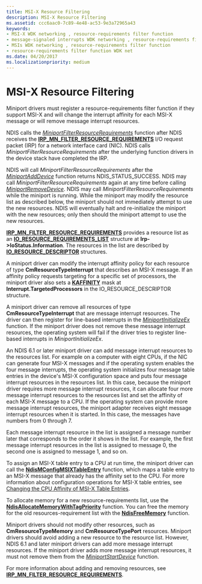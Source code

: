 ```yaml
---
title: MSI-X Resource Filtering
description: MSI-X Resource Filtering
ms.assetid: ccc6aac0-7c89-4e48-ac53-9e3a72965a43
keywords:
- MSI-X WDK networking , resource-requirements filter function
- message-signaled interrupts WDK networking , resource-requirements filter function
- MSIs WDK networking , resource-requirements filter function
- resource-requirements filter function WDK net
ms.date: 04/20/2017
ms.localizationpriority: medium
---
```


# MSI-X Resource Filtering





Miniport drivers must register a resource-requirements filter function if they support MSI-X and will change the interrupt affinity for each MSI-X message or will remove message interrupt resources.

NDIS calls the [*MiniportFilterResourceRequirements*](/windows-hardware/drivers/ddi/ndis/nc-ndis-miniport_pnp_irp) function after NDIS receives the [**IRP\_MN\_FILTER\_RESOURCE\_REQUIREMENTS**](../kernel/irp-mn-filter-resource-requirements.md) I/O request packet (IRP) for a network interface card (NIC). NDIS calls *MiniportFilterResourceRequirements* after the underlying function drivers in the device stack have completed the IRP.

NDIS will call *MiniportFilterResourceRequirements* after the [*MiniportAddDevice*](/windows-hardware/drivers/ddi/ndis/nc-ndis-miniport_add_device) function returns NDIS\_STATUS\_SUCCESS. NDIS may call *MiniportFilterResourceRequirements* again at any time before calling [*MiniportRemoveDevice*](/windows-hardware/drivers/ddi/ndis/nc-ndis-miniport_remove_device). NDIS may call *MiniportFilterResourceRequirements* while the miniport is running. While the miniport may modify the resource list as described below, the miniport should not immediately attempt to use the new resources. NDIS will eventually halt and re-initialize the miniport with the new resources; only then should the miniport attempt to use the new resources.

[**IRP\_MN\_FILTER\_RESOURCE\_REQUIREMENTS**](../kernel/irp-mn-filter-resource-requirements.md) provides a resource list as an [**IO\_RESOURCE\_REQUIREMENTS\_LIST**](/windows-hardware/drivers/ddi/wdm/ns-wdm-_io_resource_requirements_list) structure at **Irp-&gt;IoStatus.Information**. The resources in the list are described by [**IO\_RESOURCE\_DESCRIPTOR**](/windows-hardware/drivers/ddi/wdm/ns-wdm-_io_resource_descriptor) structures.

A miniport driver can modify the interrupt affinity policy for each resource of type **CmResourceTypeInterrupt** that describes an MSI-X message. If an affinity policy requests targeting for a specific set of processors, the miniport driver also sets a [**KAFFINITY**](../kernel/interrupt-affinity-and-priority.md#about-kaffinity) mask at **Interrupt.TargetedProcessors** in the IO\_RESOURCE\_DESCRIPTOR structure.

A miniport driver can remove all resources of type **CmResourceTypeInterrupt** that are message interrupt resources. The driver can then register for line-based interrupts in the [*MiniportInitializeEx*](/windows-hardware/drivers/ddi/ndis/nc-ndis-miniport_initialize) function. If the miniport driver does not remove these message interrupt resources, the operating system will fail if the driver tries to register line-based interrupts in *MiniportInitializeEx*.

An NDIS 6.1 or later miniport driver can add message interrupt resources to the resources list. For example on a computer with eight CPUs, if the NIC can generate four MSI-X messages and if the operating system enables the four message interrupts, the operating system initializes four message table entries in the device's MSI-X configuration space and puts four message interrupt resources in the resources list. In this case, because the miniport driver requires more message interrupt resources, it can allocate four more message interrupt resources to the resources list and set the affinity of each MSI-X message to a CPU. If the operating system can provide more message interrupt resources, the miniport adapter receives eight message interrupt resources when it is started. In this case, the messages have numbers from 0 through 7.

Each message interrupt resource in the list is assigned a message number later that corresponds to the order it shows in the list. For example, the first message interrupt resources in the list is assigned to message 0, the second one is assigned to message 1, and so on.

To assign an MSI-X table entry to a CPU at run time, the miniport driver can call the [**NdisMConfigMSIXTableEntry**](/windows-hardware/drivers/ddi/ndis/nf-ndis-ndismconfigmsixtableentry) function, which maps a table entry to an MSI-X message that already has the affinity set to the CPU. For more information about configuration operations for MSI-X table entries, see [Changing the CPU Affinity of MSI-X Table Entries](changing-the-cpu-affinity-of-msi-x-table-entries.md).

To allocate memory for a new resource-requirements list, use the [**NdisAllocateMemoryWithTagPriority**](/windows-hardware/drivers/ddi/ndis/nf-ndis-ndisallocatememorywithtagpriority) function. You can free the memory for the old resources-requirement list with the [**NdisFreeMemory**](/windows-hardware/drivers/ddi/ndis/nf-ndis-ndisfreememory) function.

Miniport drivers should not modify other resources, such as **CmResourceTypeMemory** and **CmResourceTypePort** resources. Miniport drivers should avoid adding a new resource to the resource list. However, NDIS 6.1 and later miniport drivers can add more message interrupt resources. If the miniport driver adds more message interrupt resources, it must not remove them from the [*MiniportStartDevice*](/windows-hardware/drivers/ddi/ndis/nc-ndis-miniport_pnp_irp) function.

For more information about adding and removing resources, see [**IRP\_MN\_FILTER\_RESOURCE\_REQUIREMENTS**](../kernel/irp-mn-filter-resource-requirements.md).